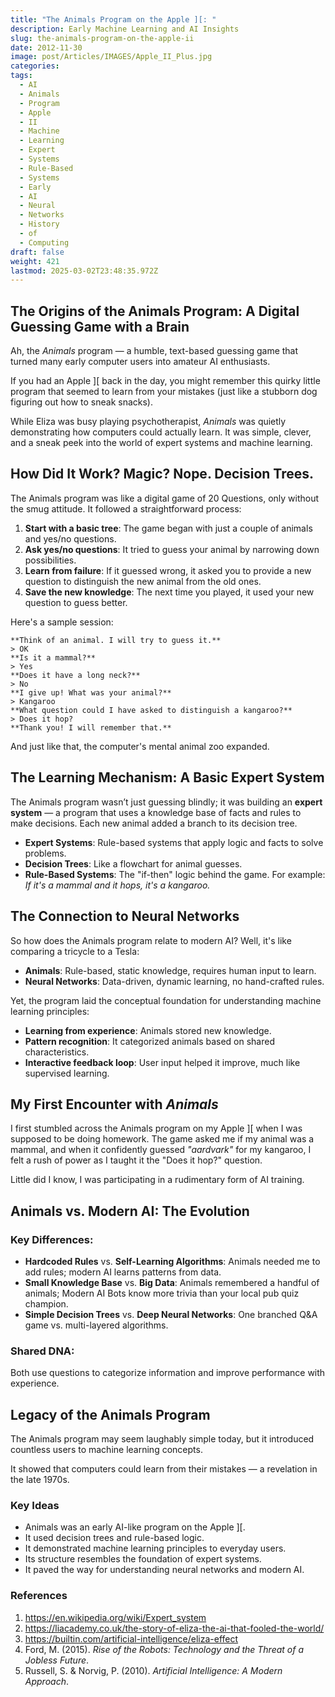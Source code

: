 ```yaml
---
title: "The Animals Program on the Apple ][: "
description: Early Machine Learning and AI Insights
slug: the-animals-program-on-the-apple-ii
date: 2012-11-30
image: post/Articles/IMAGES/Apple_II_Plus.jpg
categories: 
tags:
  - AI
  - Animals
  - Program
  - Apple
  - II
  - Machine
  - Learning
  - Expert
  - Systems
  - Rule-Based
  - Systems
  - Early
  - AI
  - Neural
  - Networks
  - History
  - of
  - Computing
draft: false
weight: 421
lastmod: 2025-03-02T23:48:35.972Z
---
```

## The Origins of the Animals Program: A Digital Guessing Game with a Brain

Ah, the *Animals* program — a humble, text-based guessing game that turned many early computer users into amateur AI enthusiasts.

If you had an Apple ]\[ back in the day, you might remember this quirky little program that seemed to learn from your mistakes (just like a stubborn dog figuring out how to sneak snacks).

While Eliza was busy playing psychotherapist, *Animals* was quietly demonstrating how computers could actually learn. It was simple, clever, and a sneak peek into the world of expert systems and machine learning.

## How Did It Work? Magic? Nope. Decision Trees.

The Animals program was like a digital game of 20 Questions, only without the smug attitude. It followed a straightforward process:

1. **Start with a basic tree**: The game began with just a couple of animals and yes/no questions.
2. **Ask yes/no questions**: It tried to guess your animal by narrowing down possibilities.
3. **Learn from failure**: If it guessed wrong, it asked you to provide a new question to distinguish the new animal from the old ones.
4. **Save the new knowledge**: The next time you played, it used your new question to guess better.

Here's a sample session:

```plaintext
**Think of an animal. I will try to guess it.**
> OK
**Is it a mammal?**
> Yes
**Does it have a long neck?**
> No
**I give up! What was your animal?**
> Kangaroo
**What question could I have asked to distinguish a kangaroo?**
> Does it hop?
**Thank you! I will remember that.**
```

And just like that, the computer's mental animal zoo expanded.

## The Learning Mechanism: A Basic Expert System

The Animals program wasn’t just guessing blindly; it was building an **expert system** — a program that uses a knowledge base of facts and rules to make decisions. Each new animal added a branch to its decision tree.

* **Expert Systems**: Rule-based systems that apply logic and facts to solve problems.
* **Decision Trees**: Like a flowchart for animal guesses.
* **Rule-Based Systems**: The "if-then" logic behind the game. For example: *If it's a mammal and it hops, it's a kangaroo.*

## The Connection to Neural Networks

So how does the Animals program relate to modern AI? Well, it's like comparing a tricycle to a Tesla:

* **Animals**: Rule-based, static knowledge, requires human input to learn.
* **Neural Networks**: Data-driven, dynamic learning, no hand-crafted rules.

Yet, the program laid the conceptual foundation for understanding machine learning principles:

* **Learning from experience**: Animals stored new knowledge.
* **Pattern recognition**: It categorized animals based on shared characteristics.
* **Interactive feedback loop**: User input helped it improve, much like supervised learning.

## My First Encounter with *Animals*

I first stumbled across the Animals program on my Apple ]\[ when I was supposed to be doing homework. The game asked me if my animal was a mammal, and when it confidently guessed *"aardvark"* for my kangaroo, I felt a rush of power as I taught it the "Does it hop?" question.

Little did I know, I was participating in a rudimentary form of AI training.

## Animals vs. Modern AI: The Evolution

### Key Differences:

* **Hardcoded Rules** vs. **Self-Learning Algorithms**: Animals needed me to add rules; modern AI learns patterns from data.
* **Small Knowledge Base** vs. **Big Data**: Animals remembered a handful of animals; Modern AI Bots know more trivia than your local pub quiz champion.
* **Simple Decision Trees** vs. **Deep Neural Networks**: One branched Q\&A game vs. multi-layered algorithms.

### Shared DNA:

Both use questions to categorize information and improve performance with experience.

## Legacy of the Animals Program

The Animals program may seem laughably simple today, but it introduced countless users to machine learning concepts.

It showed that computers could learn from their mistakes — a revelation in the late 1970s.

### Key Ideas

* Animals was an early AI-like program on the Apple ]\[.
* It used decision trees and rule-based logic.
* It demonstrated machine learning principles to everyday users.
* Its structure resembles the foundation of expert systems.
* It paved the way for understanding neural networks and modern AI.

### References

1. <https://en.wikipedia.org/wiki/Expert_system>
2. <https://liacademy.co.uk/the-story-of-eliza-the-ai-that-fooled-the-world/>
3. <https://builtin.com/artificial-intelligence/eliza-effect>
4. Ford, M. (2015). *Rise of the Robots: Technology and the Threat of a Jobless Future*.
5. Russell, S. & Norvig, P. (2010). *Artificial Intelligence: A Modern Approach*.
